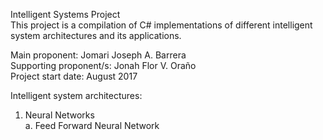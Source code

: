 Intelligent Systems Project  
This project is a compilation of C# implementations of different intelligent system architectures and its applications.  
  
Main proponent: Jomari Joseph A. Barrera  
Supporting proponent/s: Jonah Flor V. Oraño  
Project start date: August 2017  

Intelligent system architectures:  
1. Neural Networks  
   a. Feed Forward Neural Network  
